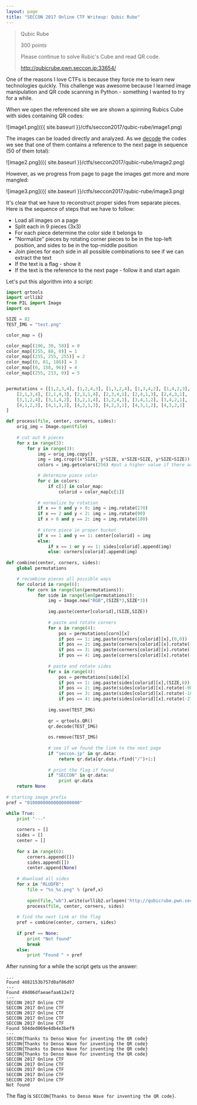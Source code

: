 ```yaml
---
layout: page
title: "SECCON 2017 Online CTF Writeup: Qubic Rube"
---
```


> Qubic Rube
>
> 300 points
> 
> Please continue to solve Rubic's Cube and read QR code.
>
> http://qubicrube.pwn.seccon.jp:33654/

One of the reasons I love CTFs is because they force me to learn new technologies quickly. This challenge was awesome because I learned image manipulation and QR code scanning in Python - something I wanted to try for a while.

When we open the referenced site we are shown a spinning Rubics Cube with sides containing QR codes:

![image1.png]({{ site.baseurl }}/ctfs/seccon2017/qubic-rube/image1.png)

The images can be loaded directly and analyzed. As we [decode](https://zxing.org/w/decode.jspx) the codes we see that one of them contains a reference to the next page in sequence (50 of them total):

![image2.png]({{ site.baseurl }}/ctfs/seccon2017/qubic-rube/image2.png)

However, as we progress from page to page the images get more and more mangled:

![image3.png]({{ site.baseurl }}/ctfs/seccon2017/qubic-rube/image3.png)

It's clear that we have to reconstruct proper sides from separate pieces. Here is the sequence of steps that we have to follow:

- Load all images on a page
- Split each in 9 pieces (3x3)
- For each piece determine the color side it belongs to
- "Normalize" pieces by rotating corner pieces to be in the top-left position, and sides to be in the top-middle position
- Join pieces for each side in all possible combinations to see if we can extract the text
- If the text is a flag - show it
- If the text is the reference to the next page - follow it and start again

Let's put this algorithm into a script:

```python
import qrtools
import urllib2
from PIL import Image
import os

SIZE = 82
TEST_IMG = "test.png"

color_map = {}

color_map[(196, 30, 58)] = 0
color_map[(255, 88, 0)] = 1
color_map[(255, 255, 255)] = 2
color_map[(0, 81, 186)] = 3
color_map[(0, 158, 96)] = 4
color_map[(255, 213, 0)] = 5


permutations = [[1,2,3,4], [1,2,4,3], [1,3,2,4], [1,3,4,2], [1,4,2,3], [1,4,3,2],
	[2,1,3,4], [2,1,4,3], [2,3,1,4], [2,3,4,1], [2,4,1,3], [2,4,3,1],
	[3,1,2,4], [3,1,4,2], [3,2,1,4], [3,2,4,1], [3,4,1,2], [3,4,2,1], 
	[4,1,2,3], [4,1,3,2], [4,2,1,3], [4,2,3,1], [4,3,1,2], [4,3,2,1]
]

def process(file, center, corners, sides):
	orig_img = Image.open(file)
	
	# cut out 9 pieces
	for x in range(3):
		for y in range(3):
			img = orig_img.copy() 
			img = img.crop((x*SIZE, y*SIZE, x*SIZE+SIZE, y*SIZE+SIZE))
			colors = img.getcolors(256) #put a higher value if there are many colors in your image

			# determine piece color
			for c in colors:				
				if c[1] in color_map:
					colorid = color_map[c[1]]
					
			# normalize by rotation
			if x == 0 and y > 0: img = img.rotate(270)
			if x == 2 and y < 2: img = img.rotate(90)
			if x > 0 and y == 2: img = img.rotate(180)
			
			# store piece in proper bucket
			if x == 1 and y == 1: center[colorid] = img
			else:
				if x == 1 or y == 1: sides[colorid].append(img)
				else: corners[colorid].append(img)
			
def combine(center, corners, sides):
	global permutations

	# recombine pieces all possible ways
	for colorid in range(6):
		for corn in range(len(permutations)):
			for side in range(len(permutations)):
				img = Image.new("RGB",(SIZE*3,SIZE*3))
				
				img.paste(center[colorid],(SIZE,SIZE))
				
				# paste and rotate corners
				for x in range(4):
					pos = permutations[corn][x]
					if pos == 1: img.paste(corners[colorid][x],(0,0))
					if pos == 2: img.paste(corners[colorid][x].rotate(-90),(SIZE*2,0))
					if pos == 3: img.paste(corners[colorid][x].rotate(-180),(SIZE*2,SIZE*2))
					if pos == 4: img.paste(corners[colorid][x].rotate(-270),(0,SIZE*2))
					
				# paste and rotate sides
				for x in range(4):
					pos = permutations[side][x]
					if pos == 1: img.paste(sides[colorid][x],(SIZE,0))
					if pos == 2: img.paste(sides[colorid][x].rotate(-90),(SIZE*2,SIZE))
					if pos == 3: img.paste(sides[colorid][x].rotate(-180),(SIZE,SIZE*2))
					if pos == 4: img.paste(sides[colorid][x].rotate(-270),(0,SIZE))
				
				img.save(TEST_IMG)
				
				qr = qrtools.QR()
				qr.decode(TEST_IMG)
				
				os.remove(TEST_IMG)
				
				# see if we found the link to the next page
				if "seccon.jp" in qr.data:
					return qr.data[qr.data.rfind("/")+1:]
					
				# print the flag if found
				if "SECCON" in qr.data:
					print qr.data
	return None
			
# starting image prefix
pref = "01000000000000000000"

while True:
	print "---"
	
	corners = []
	sides = []
	center = []
	
	for x in range(6):
		corners.append([])
		sides.append([])
		center.append(None)
		
	# download all sides
	for x in "RLUDFB":
		file = "%s_%s.png" % (pref,x)
		
		open(file,"wb").write(urllib2.urlopen('http://qubicrube.pwn.seccon.jp:33654/images/' + file).read())
		process(file, center, corners, sides)
		
	# find the next link or the flag
	pref = combine(center, corners, sides)
	
	if pref == None:
		print "Not found"
		break
	else:
		print "Found " + pref
```


After running for a while the script gets us the answer:

```
...
Found 4882153b757d0af86d97
---
Found 49d06dfaeaefaa612e72
---
SECCON 2017 Online CTF                                   
SECCON 2017 Online CTF                                   
SECCON 2017 Online CTF                                   
SECCON 2017 Online CTF                                   
SECCON 2017 Online CTF                                   
Found 504ded069e4db4e3bef9
---
SECCON{Thanks to Denso Wave for inventing the QR code}   
SECCON{Thanks to Denso Wave for inventing the QR code}   
SECCON{Thanks to Denso Wave for inventing the QR code}   
SECCON{Thanks to Denso Wave for inventing the QR code}   
SECCON 2017 Online CTF                                   
SECCON 2017 Online CTF                                   
SECCON 2017 Online CTF                                   
SECCON 2017 Online CTF                                   
SECCON 2017 Online CTF                                   
Not found
```

The flag is ```SECCON{Thanks to Denso Wave for inventing the QR code}```.